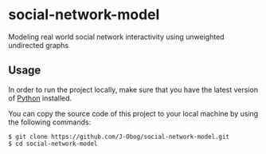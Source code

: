 # social-network-model

Modeling real world social network interactivity using unweighted undirected graphs


## Usage

In order to run the project locally, make sure that you have the latest version of [Python](https://www.python.org/downloads/) installed. 

You can copy the source code of this project to your local machine by using the following commands:
```
$ git clone https://github.com/J-Obog/social-network-model.git
$ cd social-network-model
```